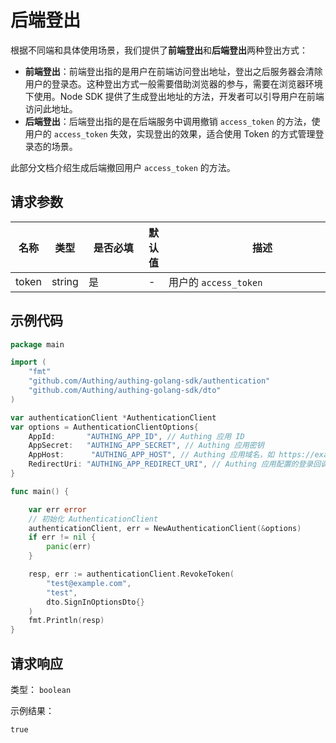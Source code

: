 # 后端登出

<LastUpdated />

根据不同端和具体使用场景，我们提供了**前端登出**和**后端登出**两种登出方式：

- **前端登出**：前端登出指的是用户在前端访问登出地址，登出之后服务器会清除用户的登录态。这种登出方式一般需要借助浏览器的参与，需要在浏览器环境下使用。Node SDK 提供了生成登出地址的方法，开发者可以引导用户在前端访问此地址。
- **后端登出**：后端登出指的是在后端服务中调用撤销 `access_token` 的方法，使用户的 `access_token` 失效，实现登出的效果，适合使用 Token 的方式管理登录态的场景。

此部分文档介绍生成后端撤回用户 `access_token` 的方法。

## 请求参数

| 名称  | 类型   | <div style="width:80px">是否必填</div> | 默认值 | <div style="width:300px">描述</div> | <div style="width:200px"></div>示例值</div> |
| ----- | ------ | -------------------------------------- | ------ | ----------------------------------- | ------------------------------------------- |
| token | string | 是                                     | -      | 用户的 `access_token`               | `xxxxxx`                                    |


## 示例代码

```go
package main

import (
	"fmt"
	"github.com/Authing/authing-golang-sdk/authentication"
	"github.com/Authing/authing-golang-sdk/dto"
)

var authenticationClient *AuthenticationClient
var options = AuthenticationClientOptions{
	AppId:       "AUTHING_APP_ID", // Authing 应用 ID
	AppSecret:   "AUTHING_APP_SECRET", // Authing 应用密钥
	AppHost:      "AUTHING_APP_HOST", // Authing 应用域名，如 https://example.authing.cn。注意：Host 地址为示例样式，不同版本用户池的应用 Host 地址形式有所差异，实际地址以 自建应用->应用配置->认证配置 下 `认证地址 `字段为准。
	RedirectUri: "AUTHING_APP_REDIRECT_URI", // Authing 应用配置的登录回调地址
}

func main() {

	var err error
	// 初始化 AuthenticationClient
	authenticationClient, err = NewAuthenticationClient(&options)
	if err != nil {
		panic(err)
	}

	resp, err := authenticationClient.RevokeToken(
		"test@example.com", 
		"test", 
		dto.SignInOptionsDto{}
	)
    fmt.Println(resp)
}
```

## 请求响应

类型： `boolean`

示例结果：

```txt
true
```

